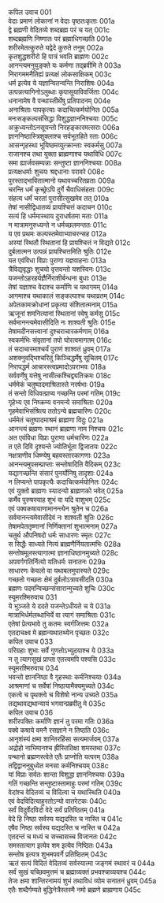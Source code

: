 कपिल उवाच	001    
वेदाः प्रमाणं लोकानां न वेदाः पृष्ठतःकृताः	001a  
द्वे ब्रह्मणी वेदितव्ये शब्दब्रह्म परं च यत्	001c  
शब्दब्रह्मणि निष्णातः परं ब्रह्माधिगच्छति	001e  
शरीरमेतत्कुरुते यद्वेदे कुरुते तनुम्	002a  
कृतशुद्धशरीरो हि पात्रं भवति ब्राह्मणः	002c  
आनन्त्यमनुयुङ्क्ते यः कर्मणा तद्ब्रवीमि ते	003a  
निरागममनैतिह्यं प्रत्यक्षं लोकसाक्षिकम्	003c  
धर्म इत्येव ये यज्ञान्वितन्वन्ति निराशिषः	004a  
उत्पन्नत्यागिनोऽलुब्धाः कृपासूयाविवर्जिताः	004c  
धनानामेष वै पन्थास्तीर्थेषु प्रतिपादनम्	004e  
अनाश्रिताः पापकृत्याः कदाचित्कर्मयोनितः	005a  
मनःसङ्कल्पसंसिद्धा विशुद्धज्ञाननिश्चयाः	005c  
अक्रुध्यन्तोऽनसूयन्तो निरहङ्कारमत्सराः	006a  
ज्ञाननिष्ठास्त्रिशुक्लाश्च सर्वभूतहिते रताः	006c  
आसन्गृहस्था भूयिष्ठमव्युत्क्रान्ताः स्वकर्मसु	007a  
राजानश्च तथा युक्ता ब्राह्मणाश्च यथाविधि	007c  
समा ह्यार्जवसम्पन्नाः सन्तुष्टा ज्ञाननिश्चयाः	008a  
प्रत्यक्षधर्माः शुचयः श्रद्दधानाः परावरे	008c  
पुरस्ताद्भावितात्मानो यथावच्चरितव्रताः	009a  
चरन्ति धर्मं कृच्छ्रेऽपि दुर्गे चैवाधिसंहताः	009c  
संहत्य धर्मं चरतां पुरासीत्सुखमेव तत्	010a  
तेषां नासीद्विधातव्यं प्रायश्चित्तं कदाचन	010c  
सत्यं हि धर्ममास्थाय दुराधर्षतमा मताः	011a  
न मात्रामनुरुध्यन्ते न धर्मच्छलमन्ततः	011c  
य एव प्रथमः कल्पस्तमेवाभ्याचरन्सह	012a  
अस्यां स्थितौ स्थितानां हि प्रायश्चित्तं न विद्यते	012c  
दुर्बलात्मन उत्पन्नं प्रायश्चित्तमिति श्रुतिः	012e  
यत एवंविधा विप्राः पुराणा यज्ञवाहनाः	013a  
त्रैविद्यवृद्धाः शुचयो वृत्तवन्तो यशस्विनः	013c  
यजन्तोऽहरहर्यज्ञैर्निराशीर्बन्धना बुधाः	013e  
तेषां यज्ञाश्च वेदाश्च कर्माणि च यथागमम्	014a  
आगमाश्च यथाकालं सङ्कल्पाश्च यथाव्रतम्	014c  
अपेतकामक्रोधानां प्रकृत्या संशितात्मनाम्	015a  
ऋजूनां शमनित्यानां स्थितानां स्वेषु कर्मसु	015c  
सर्वमानन्त्यमेवासीदिति नः शाश्वती श्रुतिः	015e  
तेषामदीनसत्त्वानां दुश्चराचारकर्मणाम्	016a  
स्वकर्मभिः संवृतानां तपो घोरत्वमागतम्	016c  
तं सदाचारमाश्चर्यं पुराणं शाश्वतं ध्रुवम्	017a  
अशक्नुवद्भिश्चरितुं किञ्चिद्धर्मेषु सूचितम्	017c  
निरापद्धर्म आचारस्त्वप्रमादोऽपराभवः	018a  
सर्ववर्णेषु यत्तेषु नासीत्कश्चिद्व्यतिक्रमः	018c  
धर्ममेकं चतुष्पादमाश्रितास्ते नरर्षभाः	019a  
तं सन्तो विधिवत्प्राप्य गच्छन्ति परमां गतिम्	019c  
गृहेभ्य एव निष्क्रम्य वनमन्ये समाश्रिताः	020a  
गृहमेवाभिसंश्रित्य ततोऽन्ये ब्रह्मचारिणः	020c  
धर्ममेतं चतुष्पादमाश्रमं ब्राह्मणा विदुः	021a  
आनन्त्यं ब्रह्मणः स्थानं ब्राह्मणा नाम निश्चयः	021c  
अत एवंविधा विप्राः पुराणा धर्मचारिणः	022a  
त एते दिवि दृश्यन्ते ज्योतिर्भूता द्विजातयः	022c  
नक्षत्राणीव धिष्ण्येषु बहवस्तारकागणाः	023a  
आनन्त्यमुपसम्प्राप्ताः सन्तोषादिति वैदिकम्	023c  
यद्यागच्छन्ति संसारं पुनर्योनिषु तादृशाः	024a  
न लिप्यन्ते पापकृत्यैः कदाचित्कर्मयोनितः	024c  
एवं युक्तो ब्राह्मणः स्यादन्यो ब्राह्मणको भवेत्	025a  
कर्मैव पुरुषस्याह शुभं वा यदि वाशुभम्	025c  
एवं पक्वकषायाणामानन्त्येन श्रुतेन च	026a  
सर्वमानन्त्यमेवासीदेवं नः शाश्वती श्रुतिः	026c  
तेषामपेततृष्णानां निर्णिक्तानां शुभात्मनाम्	027a  
चतुर्थ औपनिषदो धर्मः साधारणः स्मृतः	027c  
स सिद्धैः साध्यते नित्यं ब्राह्मणैर्नियतात्मभिः	028a  
सन्तोषमूलस्त्यागात्मा ज्ञानाधिष्ठानमुच्यते	028c  
अपवर्गगतिर्नित्यो यतिधर्मः सनातनः	029a  
साधारणः केवलो वा यथाबलमुपास्यते	029c  
गच्छतो गच्छतः क्षेमं दुर्बलोऽत्रावसीदति	030a  
ब्रह्मणः पदमन्विच्छन्संसारान्मुच्यते शुचिः	030c  
स्यूमरश्मिरुवाच	031    
ये भुञ्जते ये ददते यजन्तेऽधीयते च ये	031a  
मात्राभिर्धर्मलब्धाभिर्ये वा त्यागं समाश्रिताः	031c  
एतेषां प्रेत्यभावे तु कतमः स्वर्गजित्तमः	032a  
एतदाचक्ष्व मे ब्रह्मन्यथातथ्येन पृच्छतः	032c  
कपिल उवाच	033    
परिग्रहाः शुभाः सर्वे गुणतोऽभ्युदयाश्च ये	033a  
न तु त्यागसुखं प्राप्ता एतत्त्वमपि पश्यसि	033c  
स्यूमरश्मिरुवाच	034    
भवन्तो ज्ञाननिष्ठा वै गृहस्थाः कर्मनिश्चयाः	034a  
आश्रमाणां च सर्वेषां निष्ठायामैक्यमुच्यते	034c  
एकत्वे च पृथक्त्वे च विशेषो नान्य उच्यते	035a  
तद्यथावद्यथान्यायं भगवान्प्रब्रवीतु मे	035c  
कपिल उवाच	036    
शरीरपक्तिः कर्माणि ज्ञानं तु परमा गतिः	036a  
पक्वे कषाये वमनै रसज्ञाने न तिष्ठति	036c  
आनृशंस्यं क्षमा शान्तिरहिंसा सत्यमार्जवम्	037a  
अद्रोहो नाभिमानश्च ह्रीस्तितिक्षा शमस्तथा	037c  
पन्थानो ब्रह्मणस्त्वेते एतैः प्राप्नोति यत्परम्	038a  
तद्विद्वाननुबुध्येत मनसा कर्मनिश्चयम्	038c  
यां विप्राः सर्वतः शान्ता विशुद्धा ज्ञाननिश्चयाः	039a  
गतिं गच्छन्ति सन्तुष्टास्तामाहुः परमां गतिम्	039c  
वेदांश्च वेदितव्यं च विदित्वा च यथास्थिति	040a  
एवं वेदविदित्याहुरतोऽन्यो वातरेटकः	040c  
सर्वं विदुर्वेदविदो वेदे सर्वं प्रतिष्ठितम्	041a  
वेदे हि निष्ठा सर्वस्य यद्यदस्ति च नास्ति च	041c  
एषैव निष्ठा सर्वस्य यद्यदस्ति च नास्ति च	042a  
एतदन्तं च मध्यं च सच्चासच्च विजानतः	042c  
समस्तत्याग इत्येव शम इत्येव निष्ठितः	043a  
सन्तोष इत्यत्र शुभमपवर्गे प्रतिष्ठितम्	043c  
ऋतं सत्यं विदितं वेदितव्यं सर्वस्यात्मा जङ्गमं स्थावरं च	044a  
सर्वं सुखं यच्छिवमुत्तमं च ब्रह्माव्यक्तं प्रभवश्चाव्ययश्च	044c  
तेजः क्षमा शान्तिरनामयं शुभं तथाविधं व्योम सनातनं ध्रुवम्	045a  
एतैः शब्दैर्गम्यते बुद्धिनेत्रैस्तस्मै नमो ब्रह्मणे ब्राह्मणाय	045c  

